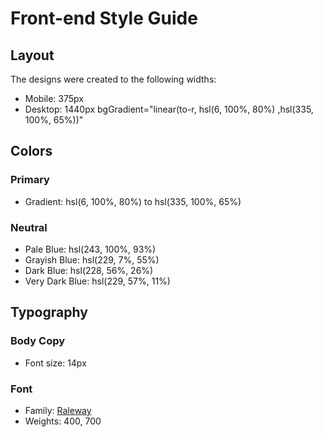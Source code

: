 # Front-end Style Guide

## Layout

The designs were created to the following widths:

- Mobile: 375px
- Desktop: 1440px
 bgGradient="linear(to-r, hsl(6, 100%, 80%) ,hsl(335, 100%, 65%))"
## Colors

### Primary

- Gradient: hsl(6, 100%, 80%) to hsl(335, 100%, 65%)

### Neutral

- Pale Blue: hsl(243, 100%, 93%)
- Grayish Blue: hsl(229, 7%, 55%)
- Dark Blue: hsl(228, 56%, 26%)
- Very Dark Blue: hsl(229, 57%, 11%)

## Typography

### Body Copy

- Font size: 14px

### Font

- Family: [Raleway](https://fonts.google.com/specimen/Raleway)
- Weights: 400, 700
